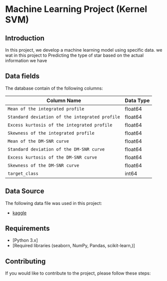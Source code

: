 # Machine Learning Project (Kernel SVM)

## Introduction
In this project, we develop a machine learning model using specific data. we wat in this project to Predicting the type of star based on the actual information we have

## Data fields

The database contain of the following columns:

| Column Name                                     | Data Type |
|-------------------------------------------------|-----------|
| `Mean of the integrated profile`                | float64   |
| `Standard deviation of the integrated profile`  | float64   |
| `Excess kurtosis of the integrated profile`     | float64   |
| `Skewness of the integrated profile`            | float64   |
| `Mean of the DM-SNR curve`                      | float64   |
| `Standard deviation of the DM-SNR curve`        | float64   |
| `Excess kurtosis of the DM-SNR curve`           | float64   |
| `Skewness of the DM-SNR curve`                  | float64   |
| `target_class`                                  | int64     |


## Data Source
The following data file was used in this project:

- [kaggle](https://www.kaggle.com/datasets/pierlucaanania/pulsar-stars)


## Requirements
- [Python 3.x]
- [Required libraries (seaborn, NumPy, Pandas, scikit-learn,)]

## Contributing
If you would like to contribute to the project, please follow these steps:


